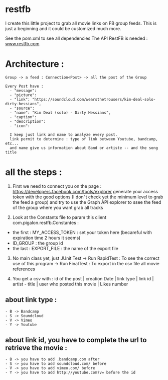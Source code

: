 restfb
======

I create this little project to grab all movie links on FB group feeds.
This is just a beginning and it could be customized much more.

See the pom.xml to see all dependencies
The API RestFB is needed : www.restfb.com 

Architecture :
============

	Group -> a feed : Connection<Post> -> all the post of the Group
	
	Every Post have : 
	  - "message":
      - "picture":  
      - "link": "https://soundcloud.com/wearsthetrousers/kim-deal-solo-dirty-hessians", 
      - "source":  
      - "name": "Kim Deal (solo) - Dirty Hessians", 
      - "caption":  
      - "description":  
      - "icon":
      
      I keep just link and name to analyze every post.
      link permit to determine : type of link between Youtube, bandcamp, etc... 
 	  and name give us information about Band or artiste -- and the song title  
      

all the steps : 
=============
1. First we need to connect you on the page : https://developers.facebook.com/tools/explorer
   generate your access token with the good options (I don"t check yet the minimum level to grab the feed a group)
   and try to use the Graph API explorer to ssee the feed of the group where you want grab all tracks
   
2. Look at the Constants file to param this client
com.pigalon.restfb.Constantes :
 - the first : MY_ACCESS_TOKEN : set your token here (becareful with expiration time 2 hours it seems)
 - ID_GROUP : the group id
 - the last : EXPORT_FILE : the name of the export file

3. No main class yet, just JUnit Test
 -> Run RapidTest : To see the correct use of this program
 -> Run FinalTest : To export in the csv file all movie references

4. You get a csv with :
id of the post | creation Date | link type | link id | artist - title | user who posted this movie | Likes number

about link type :
---------------- 
	- B -> Bandcamp
	- S -> Soundcloud
	- V -> Vimeo 
	- Y -> Youtube

about link id, you have to complete the url to retrieve the movie :
------------- 
	- B -> you have to add .bandcamp.com after
	- S -> you have to add soundcloud.com/ before 
	- V -> you have to add vimeo.com/ before
	- Y -> you have to add http://youtube.com?v= before the id
	   
